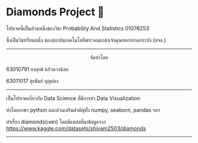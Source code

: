 # Diamonds Project 💎

โปรเจคนี้เป็นส่วนหนึ่งของวิชา Probability And Statistics 01076253

ซึ่งเป็นวิชาเรียนหนึ่ง ของสถาบันเทคโนโลยีพระจอมเกล้าเจ้าคุณทหารลาดกระบัง (สจล.)

------------------------------

<p align="center">
จัดทำโดย
</p>

63010791 ยงยุทธ์ แก้วดวงน้อย

63011017 สุรธันย์ บุญผ่อง

------------------------------

เป็นโปรเจคเกี่ยวกับ Data Science ที่มีการทำ Data Visualization

ทำโดยภาษา python และส่วนเสริมสำคัญทั้ง numpy, seaborn, pandas ฯลฯ

ทำเรื่อง diamonds(เพชร) โดยมีแหล่งที่มาข้อมูลจาก https://www.kaggle.com/datasets/shivam2503/diamonds



------------------------------
